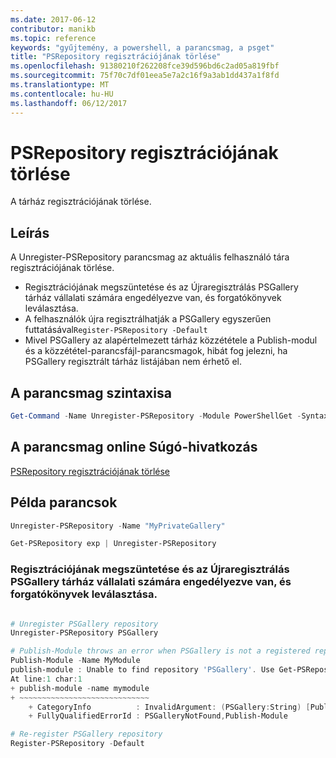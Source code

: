 ```yaml
---
ms.date: 2017-06-12
contributor: manikb
ms.topic: reference
keywords: "gyűjtemény, a powershell, a parancsmag, a psget"
title: "PSRepository regisztrációjának törlése"
ms.openlocfilehash: 91380210f262208fce39d596bd6c2ad05a819fbf
ms.sourcegitcommit: 75f70c7df01eea5e7a2c16f9a3ab1dd437a1f8fd
ms.translationtype: MT
ms.contentlocale: hu-HU
ms.lasthandoff: 06/12/2017
---
```

# <a name="unregister-psrepository"></a>PSRepository regisztrációjának törlése

A tárház regisztrációjának törlése.

## <a name="description"></a>Leírás

A Unregister-PSRepository parancsmag az aktuális felhasználó tára regisztrációjának törlése.
- Regisztrációjának megszüntetése és az Újraregisztrálás PSGallery tárház vállalati számára engedélyezve van, és forgatókönyvek leválasztása.
- A felhasználók újra regisztrálhatják a PSGallery egyszerűen futtatásával`Register-PSRepository -Default`
- Mivel PSGallery az alapértelmezett tárház közzététele a Publish-modul és a közzététel-parancsfájl-parancsmagok, hibát fog jelezni, ha PSGallery regisztrált tárház listájában nem érhető el.

## <a name="cmdlet-syntax"></a>A parancsmag szintaxisa

```powershell
Get-Command -Name Unregister-PSRepository -Module PowerShellGet -Syntax
```
## <a name="cmdlet-online-help-reference"></a>A parancsmag online Súgó-hivatkozás

[PSRepository regisztrációjának törlése](http://go.microsoft.com/fwlink/?LinkID=517130)

## <a name="example-commands"></a>Példa parancsok

```powershell
Unregister-PSRepository -Name "MyPrivateGallery"

Get-PSRepository exp | Unregister-PSRepository
```

### <a name="unregistration-and-re-registration-of-the-psgallery-repository-is-allowed-for-an-enterprise-and-disconnected-scenarios"></a>Regisztrációjának megszüntetése és az Újraregisztrálás PSGallery tárház vállalati számára engedélyezve van, és forgatókönyvek leválasztása.
```powershell

# Unregister PSGallery repository
Unregister-PSRepository PSGallery

# Publish-Module throws an error when PSGallery is not a registered repository
Publish-Module -Name MyModule
publish-module : Unable to find repository 'PSGallery'. Use Get-PSRepository to see all available repositories. Try again after specifying a valid repository name. You can use 'Register-PSRepository -Default' to register the PSGallery repository.
At line:1 char:1
+ publish-module -name mymodule
+ ~~~~~~~~~~~~~~~~~~~~~~~~~~~~~
    + CategoryInfo          : InvalidArgument: (PSGallery:String) [Publish-Module], ArgumentException
    + FullyQualifiedErrorId : PSGalleryNotFound,Publish-Module

# Re-register PSGallery repository
Register-PSRepository -Default
```

